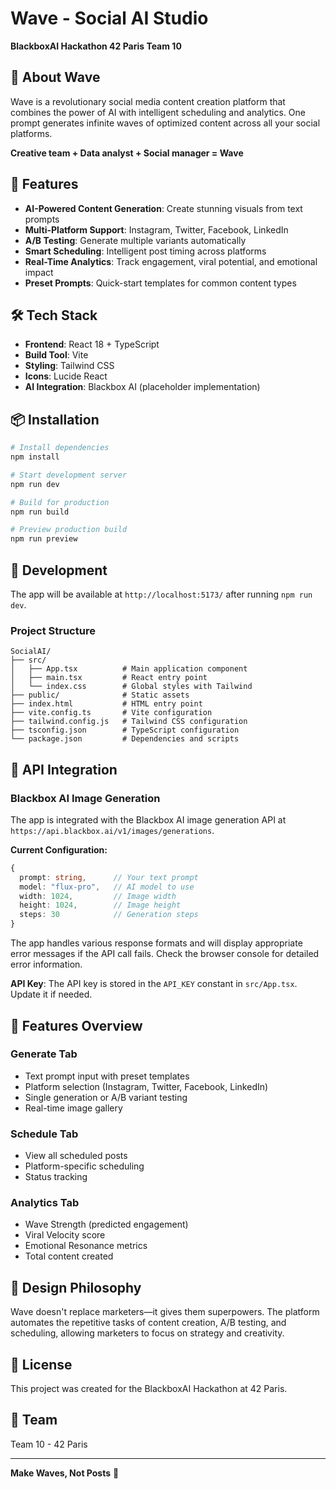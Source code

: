# Wave - Social AI Studio

**BlackboxAI Hackathon 42 Paris Team 10**

## 🌊 About Wave

Wave is a revolutionary social media content creation platform that combines the power of AI with intelligent scheduling and analytics. One prompt generates infinite waves of optimized content across all your social platforms.

**Creative team + Data analyst + Social manager = Wave**

## 🚀 Features

- **AI-Powered Content Generation**: Create stunning visuals from text prompts
- **Multi-Platform Support**: Instagram, Twitter, Facebook, LinkedIn
- **A/B Testing**: Generate multiple variants automatically
- **Smart Scheduling**: Intelligent post timing across platforms
- **Real-Time Analytics**: Track engagement, viral potential, and emotional impact
- **Preset Prompts**: Quick-start templates for common content types

## 🛠️ Tech Stack

- **Frontend**: React 18 + TypeScript
- **Build Tool**: Vite
- **Styling**: Tailwind CSS
- **Icons**: Lucide React
- **AI Integration**: Blackbox AI (placeholder implementation)

## 📦 Installation

```bash
# Install dependencies
npm install

# Start development server
npm run dev

# Build for production
npm run build

# Preview production build
npm run preview
```

## 🔧 Development

The app will be available at `http://localhost:5173/` after running `npm run dev`.

### Project Structure

```
SocialAI/
├── src/
│   ├── App.tsx          # Main application component
│   ├── main.tsx         # React entry point
│   └── index.css        # Global styles with Tailwind
├── public/              # Static assets
├── index.html           # HTML entry point
├── vite.config.ts       # Vite configuration
├── tailwind.config.js   # Tailwind CSS configuration
├── tsconfig.json        # TypeScript configuration
└── package.json         # Dependencies and scripts
```

## 🔌 API Integration

### Blackbox AI Image Generation

The app is integrated with the Blackbox AI image generation API at `https://api.blackbox.ai/v1/images/generations`.

**Current Configuration:**
```typescript
{
  prompt: string,      // Your text prompt
  model: "flux-pro",   // AI model to use
  width: 1024,         // Image width
  height: 1024,        // Image height
  steps: 30            // Generation steps
}
```

The app handles various response formats and will display appropriate error messages if the API call fails. Check the browser console for detailed error information.

**API Key**: The API key is stored in the `API_KEY` constant in `src/App.tsx`. Update it if needed.

## 🎨 Features Overview

### Generate Tab
- Text prompt input with preset templates
- Platform selection (Instagram, Twitter, Facebook, LinkedIn)
- Single generation or A/B variant testing
- Real-time image gallery

### Schedule Tab
- View all scheduled posts
- Platform-specific scheduling
- Status tracking

### Analytics Tab
- Wave Strength (predicted engagement)
- Viral Velocity score
- Emotional Resonance metrics
- Total content created

## 🌟 Design Philosophy

Wave doesn't replace marketers—it gives them superpowers. The platform automates the repetitive tasks of content creation, A/B testing, and scheduling, allowing marketers to focus on strategy and creativity.

## 📝 License

This project was created for the BlackboxAI Hackathon at 42 Paris.

## 👥 Team

Team 10 - 42 Paris

---

**Make Waves, Not Posts** 🌊
